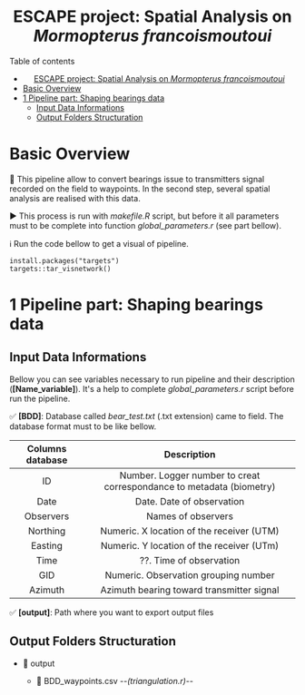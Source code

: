 # <div align = "center"> ESCAPE project: Spatial Analysis on *Mormopterus francoismoutoui* </div>

Table of contents 

- [<div align = "center"> ESCAPE project: Spatial Analysis on *Mormopterus francoismoutoui* </div>](#div-align--center-escape-project-spatial-analysis-on-mormopterus-francoismoutoui-div)
- [Basic Overview](#basic-overview)
- [1 Pipeline part: Shaping bearings data](#1-pipeline-part-shaping-bearings-data)
  - [Input Data Informations](#input-data-informations)
  - [Output Folders Structuration](#output-folders-structuration)

# Basic Overview 

:red_circle: This pipeline allow to convert bearings issue to transmitters signal recorded on the field to waypoints. In the second step, several spatial analysis are realised with this data.

:arrow_forward: This process is run with *makefile.R* script, but before it all parameters must to be complete into function *global_parameters.r* (see part bellow). 

:information_source: Run the code bellow to get a visual of pipeline. 

```
install.packages("targets")
targets::tar_visnetwork()
```


# 1 Pipeline part: Shaping bearings data

## Input Data Informations

Bellow you can see variables necessary to run pipeline and their description (**[Name_variable]**). It's a help to complete *global_parameters.r* script before run the pipeline.

:white_check_mark: **[BDD]**:  Database called *bear_test.txt* (.txt extension) came to field. The database format must to be like bellow.

| Columns database | Description |
| :----: |   :-------------: |
| ID             | Number. Logger number to creat correspondance to metadata (biometry)
| Date           | Date. Date of observation  |
| Observers      | Names of observers |
| Northing      | Numeric. X location of the receiver (UTM) | 
| Easting       | Numeric. Y location of the receiver (UTm) |
| Time           |??. Time of observation |
| GID          | Numeric. Observation grouping number |
| Azimuth       | Azimuth bearing toward transmitter signal |

:white_check_mark: **[output]**: Path where you want to export output files


## Output Folders Structuration

- :open_file_folder:  output

  - :page_facing_up: BDD_waypoints.csv *--(triangulation.r)--*